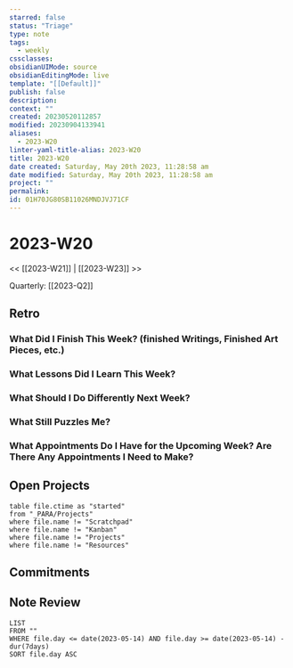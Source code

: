 ```yaml
---
starred: false
status: "Triage"
type: note
tags:
  - weekly
cssclasses: 
obsidianUIMode: source
obsidianEditingMode: live
template: "[[Default]]"
publish: false
description: 
context: ""
created: 20230520112857
modified: 20230904133941
aliases:
  - 2023-W20
linter-yaml-title-alias: 2023-W20
title: 2023-W20
date created: Saturday, May 20th 2023, 11:28:58 am
date modified: Saturday, May 20th 2023, 11:28:58 am
project: ""
permalink: 
id: 01H70JG80SB11026MNDJVJ71CF
---
```


# 2023-W20

<< [[2023-W21]] | [[2023-W23]] >>

Quarterly: [[2023-Q2]]


## Retro

### What Did I Finish This Week? (finished Writings, Finished Art Pieces, etc.)

### What Lessons Did I Learn This Week?

### What Should I Do Differently Next Week?

### What Still Puzzles Me?

### What Appointments Do I Have for the Upcoming Week? Are There Any Appointments I Need to Make?

## Open Projects

```dataview
table file.ctime as "started"
from "_PARA/Projects"
where file.name != "Scratchpad"
where file.name != "Kanban"
where file.name != "Projects"
where file.name != "Resources"
```
## Commitments

## Note Review

```dataview
LIST
FROM ""
WHERE file.day <= date(2023-05-14) AND file.day >= date(2023-05-14) - dur(7days)
SORT file.day ASC
```
